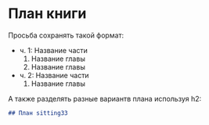 # План книги

Просьба сохранять такой формат:

- ч. 1: Название части
  1. Название главы
  2. Название главы
- ч. 2: Название части
  1. Название главы

А также разделять разные вариантв плана используя h2:
```md
## План sitting33
```
